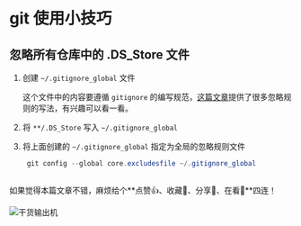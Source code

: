 # git 使用小技巧

## 忽略所有仓库中的 .DS\_Store 文件

1. 创建 `~/.gitignore_global` 文件

   这个文件中的内容要遵循 `gitignore` 的编写规范，[这篇文章](https://www.cnblogs.com/kevingrace/p/5690241.html)提供了很多忽略规则的写法，有兴趣可以看一看。

2. 将 `**/.DS_Store` 写入 `~/.gitignore_global`
3. 将上面创建的 `~/.gitignore_global` 指定为全局的忽略规则文件

   ```powershell
    git config --global core.excludesfile ~/.gitignore_global
   ```

## 

如果觉得本篇文章不错，麻烦给个**点赞👍、收藏🌟、分享👊、在看👀**四连！

![干货输出机](https://img.zhangpeng.site/wechat/qrcode.jpg)